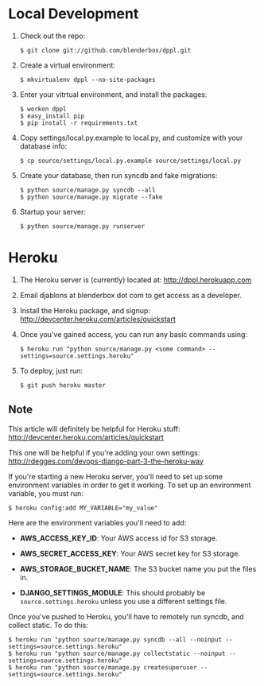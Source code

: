 # Local Development
1.  Check out the repo:

        $ git clone git://github.com/blenderbox/dppl.git

1.  Create a virtual environment:

        $ mkvirtualenv dppl --no-site-packages

1.  Enter your vitrtual environment, and install the packages:

        $ workon dppl
        $ easy_install pip
        $ pip install -r requirements.txt

1.  Copy settings/local.py.example to local.py, and customize with your
    database info:

        $ cp source/settings/local.py.example source/settings/local.py

1.  Create your database, then run syncdb and fake migrations:

        $ python source/manage.py syncdb --all
        $ python source/manage.py migrate --fake

1.  Startup your server:

        $ python source/manage.py runserver


# Heroku
1.  The Heroku server is (currently) located at: http://dppl.herokuapp.com

1.  Email djablons at blenderbox dot com to get access as a developer.

1.  Install the Heroku package, and signup: http://devcenter.heroku.com/articles/quickstart

1.  Once you've gained access, you can run any basic commands using:

        $ heroku run "python source/manage.py <some command> --settings=source.settings.heroku"

1.  To deploy, just run:

        $ git push heroku master


## Note
This article will definitely be helpful for Heroku stuff:
http://devcenter.heroku.com/articles/quickstart

This one will be helpful if you're adding your own settings:
http://rdegges.com/devops-django-part-3-the-heroku-way

If you're starting a new Heroku server, you'll need to set up some
environment variables in order to get it working. To set up an
environment variable, you must run:

    $ heroku config:add MY_VARIABLE="my_value"

Here are the environment variables you'll need to add:

*   **AWS_ACCESS_KEY_ID**: Your AWS access id for S3 storage.

*   **AWS_SECRET_ACCESS_KEY**: Your AWS secret key for S3 storage.

*   **AWS_STORAGE_BUCKET_NAME**: The S3 bucket name you put the files
    in.

*   **DJANGO_SETTINGS_MODULE**: This should probably be `source.settings.heroku`
    unless you use a different settings file.

Once you've pushed to Heroku, you'll have to remotely run syncdb, and
collect static. To do this:

    $ heroku run "python source/manage.py syncdb --all --noinput --settings=source.settings.heroku"
    $ heroku run "python source/manage.py collectstatic --noinput --settings=source.settings.heroku"
    $ heroku run "python source/manage.py createsuperuser --settings=source.settings.heroku"
